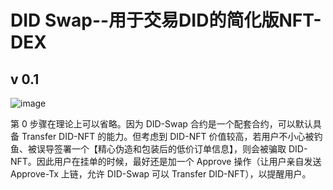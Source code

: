 

# DID Swap--用于交易DID的简化版NFT-DEX

## v 0.1

![image](https://user-images.githubusercontent.com/32976079/205847335-58c490da-ee3c-4450-9ede-b8413007bf43.png)

第 0 步骤在理论上可以省略。因为 DID-Swap 合约是一个配套合约，可以默认具备 Transfer DID-NFT 的能力。但考虑到 DID-NFT 价值较高，若用户不小心被钓鱼、被误导签署一个【精心伪造和包装后的低价订单信息】，则会被骗取 DID-NFT。因此用户在挂单的时候，最好还是加一个 Approve 操作（让用户亲自发送 Approve-Tx 上链，允许 DID-Swap 可以 Transfer DID-NFT），以提醒用户。


